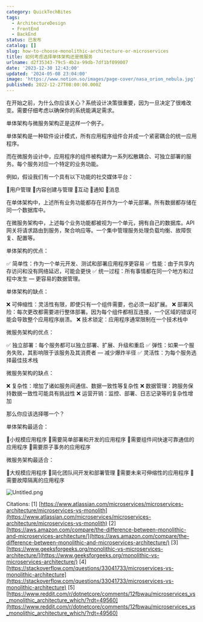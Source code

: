 ```yaml
---
category: QuickTechBites
tags:
  - ArchitectureDesign
  - FrontEnd
  - BackEnd
status: 已发布
catalog: []
slug: how-to-choose-monolithic-architecture-or-microservices
title: 如何考虑选择单体架构还是微服务
urlname: d2f35343-79c5-4b2a-99db-7df1bf099007
date: '2023-12-30 12:43:00'
updated: '2024-05-08 23:04:00'
image: 'https://www.notion.so/images/page-cover/nasa_orion_nebula.jpg'
published: 2022-12-27T08:00:00.000Z
---
```


在开始之前，为什么你应该关心？系统设计决策很重要，因为一旦决定了很难改变。需要仔细考虑以确保你的系统能满足需求。


单体架构与微服务架构正是这样一个例子。


单体架构是一种软件设计模式，所有应用程序组件合并成一个紧密耦合的统一应用程序。


而在微服务设计中，应用程序的组件被构建为一系列松散耦合、可独立部署的服务。每个服务对应一个特定的业务功能。


例如，假设我们有一个具有以下功能的社交媒体平台：


🔸用户管理
🔸内容创建与管理
🔸互动
🔸通知
🔸消息


在单体架构中，上述所有业务功能都存在并作为一个单元部署。所有数据都存储在同一个数据库中。


在微服务架构中，上述每个业务功能都被视为一个单元，拥有自己的数据库。API 网关将请求路由到服务，聚合响应等。一个集中管理服务处理负载均衡、故障恢复、配置等。


单体架构的优点：


✅ 简单性：作为一个单元开发、测试和部署应用程序更容易
✅ 性能：由于共享内存访问和没有网络延迟，可能会更快
✅ 统一过程：所有事情都在同一个地方和过程中发生 — 更容易的数据管理。


单体架构的缺点：


❌ 可伸缩性：灵活性有限，即使只有一个组件需要，也必须一起扩展。
❌ 部署风险：每次更改都需要进行整体部署。因为每个组件都相互连接，一个区域的错误可能会导致整个应用程序崩溃。
❌ 技术锁定：应用程序通常限制在一个技术栈中


微服务架构的优点：


✅ 独立部署：每个服务都可以独立部署、扩展、升级和重启
✅ 弹性：如果一个服务失败，其影响限于该服务及其消费者 — 减少爆炸半径
✅ 灵活性：为每个服务选择最佳技术栈


微服务架构的缺点：


❌ 复杂性：增加了诸如服务间通信、数据一致性等复杂性
❌ 数据管理：跨服务保持数据一致性可能具有挑战性
❌ 运营开销：监控、部署、日志记录等的复杂性增加


那么你应该选择哪一个？


单体架构最适合：


🔹小规模应用程序
🔹需要简单部署和开发的应用程序
🔹需要组件间快速可靠通信的应用程序
🔹需要原子事务的应用程序


微服务架构最适合：


🔸大规模应用程序
🔸简化团队间开发和部署管理
🔸需要未来可伸缩性的应用程序
🔸需要故障隔离的应用程序


![Untitled.png](https://prod-files-secure.s3.us-west-2.amazonaws.com/5d24fe63-e567-4804-86f9-9fdc62e13082/8d149051-cc00-4198-a3d7-e00805eb8f9e/Untitled.png?X-Amz-Algorithm=AWS4-HMAC-SHA256&X-Amz-Content-Sha256=UNSIGNED-PAYLOAD&X-Amz-Credential=ASIAZI2LB466V3B7P7NZ%2F20250306%2Fus-west-2%2Fs3%2Faws4_request&X-Amz-Date=20250306T053928Z&X-Amz-Expires=3600&X-Amz-Security-Token=IQoJb3JpZ2luX2VjEN3%2F%2F%2F%2F%2F%2F%2F%2F%2F%2FwEaCXVzLXdlc3QtMiJHMEUCIQCJChtlpaodOvuHlxA9J3WXXmkROJfuOUMcerVSyxk9ZAIgUpmvmTp3hMneOmTF8F8HGa061uD3BdNhG0LpO3u%2FNVoq%2FwMIJhAAGgw2Mzc0MjMxODM4MDUiDKZC6KDRbIKEt8MMryrcAzEuUNu9t4mGo9TvuN38bder9SLkqf0I110ctTedZFgXlwWhiY6Q8ljviBm0BLMr7Iop5MgQQBLlNzeskS760ioUmVnOnJ49LqLCLuHqpG1hN7wwKceWhJ91cE1wu2dGQV0cJMewRMJEiCUs59WNLF6Z09erNRtctYYobGFNOzYiPG0Bj8sUVq%2Bd1oIyvGdc8f0ZbbZyF1hBCByAglW5BN8y%2BIXIhEpsLXv0to6IXutwOO5gPUulomK3Whs2two5dXNweyEnxM1TlgVzkJcx1uGsp5glHahLNRoG5JTiYAzI6st2NZIg9rBAobau7sqN9tMrl9XhRqWhnrvEePjKxeuZ8%2BPXG8Zp2Zgz%2BZqOriAO0Qs85dRWvEOHAxhQQlDmohTWZCszfePwwhOjBbKbpnD6oUOljYh3ifOYesgu7fSc%2FWrYOpDdLTYbtn8J5lVW8Fp1NqG1xJegVQkgcbNYEbwOt9CxF%2BtfH931R2Y%2FYC6qPZoeoR6o%2BvahJUKDmChYRbIWFATOnl4laKRkmT7gGhIY27uSXWNid7ylBVfnZBGy%2FF7PUjhVWgqGQqeILM4gjCUcaRqez5VQmrjvObg%2F%2FR0xPRt1VT9qCWjS8ekpiKUI1rQ%2Bs%2FjH%2FSraPYTQMOrWpL4GOqUBOtmbPGoS35VCpQLkj%2BqxdLRxx1yASRan6qmJKlq3r0Orb%2F5UMJ0cdzYUbmy4Z6Uy%2BWYAMhNRfLs5isYM%2Bf3ta73DMtvljJVLGX3JnZsI7FfD2AJVloq0FmEGLdwS0iF4pJOwppkfwe0h8u9YXZDM9riyfgm2jZbouyQZ7lBbZyfgyff%2FqXLsm77oGqgFuxcmfrlq1z%2F5n03BM8A9Dy%2FE5hipNwyr&X-Amz-Signature=82d556b340e1c6d7075aeabc1a5ae1fcdbe6775f5fbf706388ca420b82921396&X-Amz-SignedHeaders=host&x-id=GetObject)


Citations:
[1] [https://www.atlassian.com/microservices/microservices-architecture/microservices-vs-monolith](https://www.atlassian.com/microservices/microservices-architecture/microservices-vs-monolith)
[2] [https://aws.amazon.com/compare/the-difference-between-monolithic-and-microservices-architecture/](https://aws.amazon.com/compare/the-difference-between-monolithic-and-microservices-architecture/)
[3] [https://www.geeksforgeeks.org/monolithic-vs-microservices-architecture/](https://www.geeksforgeeks.org/monolithic-vs-microservices-architecture/)
[4] [https://stackoverflow.com/questions/33041733/microservices-vs-monolithic-architecture](https://stackoverflow.com/questions/33041733/microservices-vs-monolithic-architecture)
[5] [https://www.reddit.com/r/dotnetcore/comments/12fbwau/microservices_vs_monolithic_architecture_which/?rdt=49560](https://www.reddit.com/r/dotnetcore/comments/12fbwau/microservices_vs_monolithic_architecture_which/?rdt=49560)

